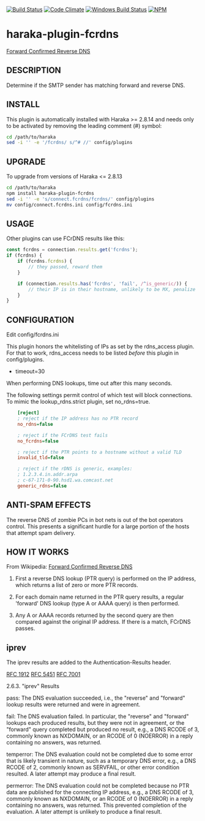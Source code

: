 [![Build Status][ci-img]][ci-url]
[![Code Climate][clim-img]][clim-url]
[![Windows Build Status][ci-win-img]][ci-win-url]
[![NPM][npm-img]][npm-url]


# haraka-plugin-fcrdns

[Forward Confirmed Reverse DNS](http://en.wikipedia.org/wiki/FCrDNS)

## DESCRIPTION

Determine if the SMTP sender has matching forward and reverse DNS.

## INSTALL

This plugin is automatically installed with Haraka >= 2.8.14 and needs only to be
activated by removing the leading comment (#) symbol:

```sh
cd /path/to/haraka
sed -i '' -e '/fcrdns/ s/^# //' config/plugins
```

## UPGRADE

To upgrade from versions of Haraka <= 2.8.13

```sh
cd /path/to/haraka
npm install haraka-plugin-fcrdns
sed -i '' -e 's/connect.fcrdns/fcrdns/' config/plugins
mv config/connect.fcrdns.ini config/fcrdns.ini
```

## USAGE

Other plugins can use FCrDNS results like this:

```js
const fcrdns = connection.results.get('fcrdns');
if (fcrdns) {
    if (fcrdns.fcrdns) {
        // they passed, reward them
    }

    if (connection.results.has('fcrdns', 'fail', /^is_generic/)) {
        // their IP is in their hostname, unlikely to be MX, penalize
    }
}
```

## CONFIGURATION

Edit config/fcrdns.ini

This plugin honors the whitelisting of IPs as set by the rdns\_access plugin.
For that to work, rdns\_access needs to be listed *before* this plugin in
config/plugins.

* timeout=30

When performing DNS lookups, time out after this many seconds.

The following settings permit control of which test will block connections. To
mimic the lookup\_rdns.strict plugin, set no\_rdns=true.

```ini
    [reject]
    ; reject if the IP address has no PTR record
    no_rdns=false

    ; reject if the FCrDNS test fails
    no_fcrdns=false

    ; reject if the PTR points to a hostname without a valid TLD
    invalid_tld=false

    ; reject if the rDNS is generic, examples:
    ; 1.2.3.4.in.addr.arpa
    ; c-67-171-0-90.hsd1.wa.comcast.net
    generic_rdns=false
```


## ANTI-SPAM EFFECTS

The reverse DNS of zombie PCs in bot nets is out of the bot operators control.
This presents a significant hurdle for a large portion of the hosts that
attempt spam delivery.


## HOW IT WORKS

From Wikipedia: [Forward Confirmed Reverse DNS](http://en.wikipedia.org/wiki/FCrDNS)

1. First a reverse DNS lookup (PTR query) is performed on the IP address,
   which returns a list of zero or more PTR records.

2. For each domain name returned in the PTR query results, a regular
   'forward' DNS lookup (type A or AAAA query) is then performed.

3. Any A or AAAA records returned by the second query are then compared
   against the original IP address. If there is a match, FCrDNS passes.


## iprev

The iprev results are added to the Authentication-Results header.

[RFC 1912](http://www.ietf.org/rfc/rfc1912.txt)
[RFC 5451](http://www.ietf.org/rfc/rfc5451.txt)
[RFC 7001](http://tools.ietf.org/html/rfc7001#section-3)

2.6.3.  "iprev" Results

   pass:  The DNS evaluation succeeded, i.e., the "reverse" and
      "forward" lookup results were returned and were in agreement.

   fail:  The DNS evaluation failed.  In particular, the "reverse" and
      "forward" lookups each produced results, but they were not in
      agreement, or the "forward" query completed but produced no
      result, e.g., a DNS RCODE of 3, commonly known as NXDOMAIN, or an
      RCODE of 0 (NOERROR) in a reply containing no answers, was
      returned.

   temperror:  The DNS evaluation could not be completed due to some
      error that is likely transient in nature, such as a temporary DNS
      error, e.g., a DNS RCODE of 2, commonly known as SERVFAIL, or
      other error condition resulted.  A later attempt may produce a
      final result.

   permerror:  The DNS evaluation could not be completed because no PTR
      data are published for the connecting IP address, e.g., a DNS
      RCODE of 3, commonly known as NXDOMAIN, or an RCODE of 0 (NOERROR)
      in a reply containing no answers, was returned.  This prevented
      completion of the evaluation.  A later attempt is unlikely to
      produce a final result.


<!-- leave these buried at the bottom of the document -->
[ci-img]: https://travis-ci.org/haraka/haraka-plugin-fcrdns.svg
[ci-url]: https://travis-ci.org/haraka/haraka-plugin-fcrdns
[ci-win-img]: https://ci.appveyor.com/api/projects/status/xayl14cyhj8o834s?svg=true
[ci-win-url]: https://ci.appveyor.com/project/msimerson/haraka-plugin-fcrdns
[cov-img]: https://codecov.io/github/haraka/haraka-plugin-fcrdns/coverage.svg
[cov-url]: https://codecov.io/github/haraka/haraka-plugin-fcrdns
[clim-img]: https://codeclimate.com/github/haraka/haraka-plugin-fcrdns/badges/gpa.svg
[clim-url]: https://codeclimate.com/github/haraka/haraka-plugin-fcrdns
[npm-img]: https://nodei.co/npm/haraka-plugin-fcrdns.png
[npm-url]: https://www.npmjs.com/package/haraka-plugin-fcrdns

